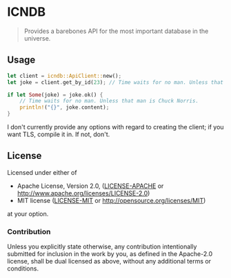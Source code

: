 # ICNDB

> Provides a barebones API for the most important database in the universe.

## Usage

```rust
let client = icndb::ApiClient::new();
let joke = client.get_by_id(23); // Time waits for no man. Unless that man is Chuck Norris.

if let Some(joke) = joke.ok() {
    // Time waits for no man. Unless that man is Chuck Norris.
    println!("{}", joke.content);
}
```

I don't currently provide any options with regard to creating the client; if you want TLS, compile it in. If not, don't.

## License

Licensed under either of

* Apache License, Version 2.0, ([LICENSE-APACHE][apc] or http://www.apache.org/licenses/LICENSE-2.0)
* MIT license ([LICENSE-MIT][mit] or http://opensource.org/licenses/MIT)

at your option.

### Contribution

Unless you explicitly state otherwise, any contribution intentionally submitted for inclusion in the work by you, as defined in the Apache-2.0 license, shall be dual licensed as above, without any additional terms or conditions.

[apc]:https://github.com/archer884/icndb/blob/master/LICENSE-APACHE
[mit]:https://github.com/archer884/icndb/blob/master/LICENSE-MIT
